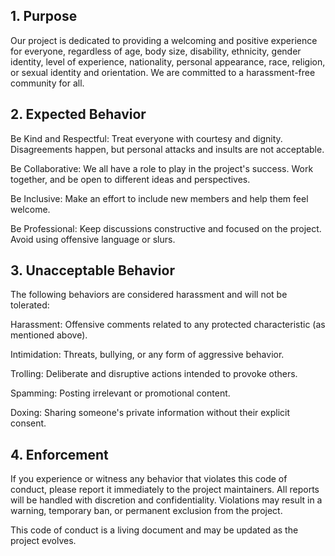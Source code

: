 ## 1. Purpose
Our project is dedicated to providing a welcoming and positive experience for everyone, regardless of age, body size, disability, ethnicity, gender identity, level of experience, nationality, personal appearance, race, religion, or sexual identity and orientation. We are committed to a harassment-free community for all.

## 2. Expected Behavior
Be Kind and Respectful: Treat everyone with courtesy and dignity. Disagreements happen, but personal attacks and insults are not acceptable.

Be Collaborative: We all have a role to play in the project's success. Work together, and be open to different ideas and perspectives.

Be Inclusive: Make an effort to include new members and help them feel welcome.

Be Professional: Keep discussions constructive and focused on the project. Avoid using offensive language or slurs.

## 3. Unacceptable Behavior
The following behaviors are considered harassment and will not be tolerated:

Harassment: Offensive comments related to any protected characteristic (as mentioned above).

Intimidation: Threats, bullying, or any form of aggressive behavior.

Trolling: Deliberate and disruptive actions intended to provoke others.

Spamming: Posting irrelevant or promotional content.

Doxing: Sharing someone's private information without their explicit consent.

## 4. Enforcement
If you experience or witness any behavior that violates this code of conduct, please report it immediately to the project maintainers. All reports will be handled with discretion and confidentiality. Violations may result in a warning, temporary ban, or permanent exclusion from the project.

This code of conduct is a living document and may be updated as the project evolves.
